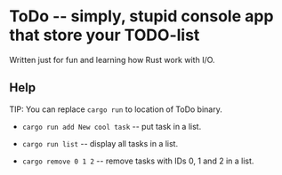 # ToDo -- simply, stupid console app that store your TODO-list

Written just for fun and learning how Rust work with I/O.

## Help

TIP: You can replace ```cargo run``` to location of ToDo binary.

* ```cargo run add New cool task``` -- put task in a list.

* ```cargo run list``` -- display all tasks in a list.

* ```cargo remove 0 1 2``` -- remove tasks with IDs 0, 1 and 2 in a list.
